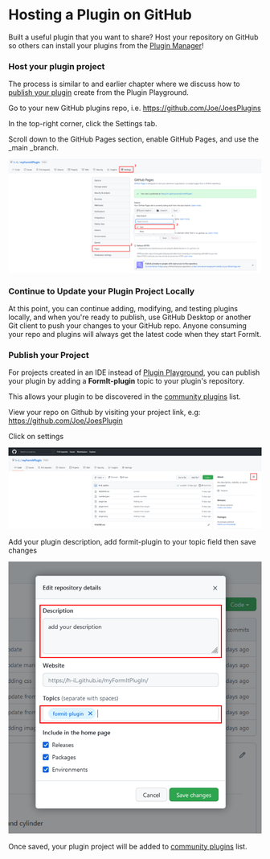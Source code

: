 # Hosting a Plugin on GitHub

Built a useful plugin that you want to share? Host your repository on GitHub so others can install your plugins from the [Plugin Manager](https://formit3d.github.io/FormItExamplePlugins/index.html)!

### Host your plugin project

The process is similar to and earlier chapter where we discuss how to [publish your plugin](../build-your-first-plugin/publish-your-project.md) create from the Plugin Playground. &#x20;

Go to your new GitHub plugins repo, i.e. https://github.com/Joe/JoesPlugins

In the top-right corner, click the Settings tab.

Scroll down to the GitHub Pages section, enable GitHub Pages, and use the _main _branch.

![](<../../../.gitbook/assets/image (18).png>)

### Continue to Update your Plugin Project Locally

At this point, you can continue adding, modifying, and testing plugins locally, and when you're ready to publish, use GitHub Desktop or another Git client to push your changes to your GitHub repo. Anyone consuming your repo and plugins will always get the latest code when they start FormIt.



### Publish your Project

For projects created in an IDE instead of [Plugin Playground](https://formit3d.github.io/FormItExamplePlugins/docs/HowToBuild.html#PluginPlayground), you can publish your plugin by adding a **FormIt-plugin** topic to your plugin's repository.

This allows your plugin to be discovered in the [community plugins](../../example-1/formit-plugin-community.md) list.

View your repo on Github by visiting your project link, e.g: https://github.com/Joe/JoesPlugin

Click on settings

![](<../../../.gitbook/assets/image (13).png>)

Add your plugin description, add formit-plugin to your topic field then save changes

![](<../../../.gitbook/assets/image (15) (1).png>)

Once saved, your plugin project will be added to [community plugins](https://github.com/topics/formit-plugin) list.





###
